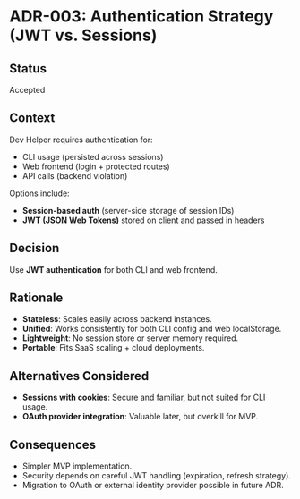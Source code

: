 # ADR-003: Authentication Strategy (JWT vs. Sessions)

## Status
Accepted

## Context
Dev Helper requires authentication for:
- CLI usage (persisted across sessions)
- Web frontend (login + protected routes)
- API calls (backend violation)

Options include:
- **Session-based auth** (server-side storage of session IDs)
- **JWT (JSON Web Tokens)** stored on client and passed in headers

## Decision
Use **JWT authentication** for both CLI and web frontend.

## Rationale
- **Stateless**: Scales easily across backend instances.
- **Unified**: Works consistently for both CLI config and web localStorage.
- **Lightweight**: No session store or server memory required.
- **Portable**: Fits SaaS scaling + cloud deployments.

## Alternatives Considered
- **Sessions with cookies**: Secure and familiar, but not suited for CLI usage.
- **OAuth provider integration**: Valuable later, but overkill for MVP.

## Consequences
- Simpler MVP implementation.
- Security depends on careful JWT handling (expiration, refresh strategy).
- Migration to OAuth or external identity provider possible in future ADR.